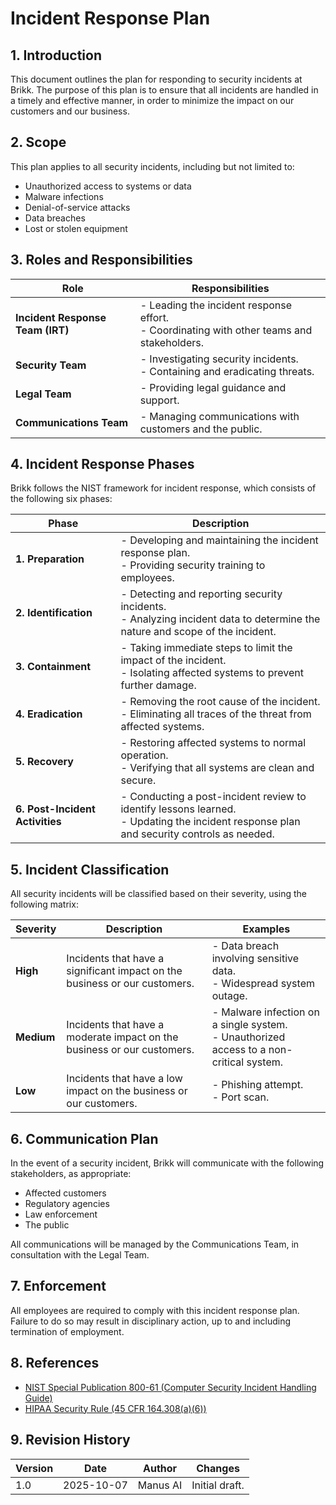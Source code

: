 
# Incident Response Plan

## 1. Introduction

This document outlines the plan for responding to security incidents at Brikk. The purpose of this plan is to ensure that all incidents are handled in a timely and effective manner, in order to minimize the impact on our customers and our business.

## 2. Scope

This plan applies to all security incidents, including but not limited to:

-   Unauthorized access to systems or data
-   Malware infections
-   Denial-of-service attacks
-   Data breaches
-   Lost or stolen equipment

## 3. Roles and Responsibilities

| Role | Responsibilities |
| --- | --- |
| **Incident Response Team (IRT)** | - Leading the incident response effort.<br>- Coordinating with other teams and stakeholders. |
| **Security Team** | - Investigating security incidents.<br>- Containing and eradicating threats. |
| **Legal Team** | - Providing legal guidance and support. |
| **Communications Team** | - Managing communications with customers and the public. |

## 4. Incident Response Phases

Brikk follows the NIST framework for incident response, which consists of the following six phases:

| Phase | Description |
| --- | --- |
| **1. Preparation** | - Developing and maintaining the incident response plan.<br>- Providing security training to employees. |
| **2. Identification** | - Detecting and reporting security incidents.<br>- Analyzing incident data to determine the nature and scope of the incident. |
| **3. Containment** | - Taking immediate steps to limit the impact of the incident.<br>- Isolating affected systems to prevent further damage. |
| **4. Eradication** | - Removing the root cause of the incident.<br>- Eliminating all traces of the threat from affected systems. |
| **5. Recovery** | - Restoring affected systems to normal operation.<br>- Verifying that all systems are clean and secure. |
| **6. Post-Incident Activities** | - Conducting a post-incident review to identify lessons learned.<br>- Updating the incident response plan and security controls as needed. |

## 5. Incident Classification

All security incidents will be classified based on their severity, using the following matrix:

| Severity | Description | Examples |
| --- | --- | --- |
| **High** | Incidents that have a significant impact on the business or our customers. | - Data breach involving sensitive data.<br>- Widespread system outage. |
| **Medium** | Incidents that have a moderate impact on the business or our customers. | - Malware infection on a single system.<br>- Unauthorized access to a non-critical system. |
| **Low** | Incidents that have a low impact on the business or our customers. | - Phishing attempt.<br>- Port scan. |

## 6. Communication Plan

In the event of a security incident, Brikk will communicate with the following stakeholders, as appropriate:

-   Affected customers
-   Regulatory agencies
-   Law enforcement
-   The public

All communications will be managed by the Communications Team, in consultation with the Legal Team.

## 7. Enforcement

All employees are required to comply with this incident response plan. Failure to do so may result in disciplinary action, up to and including termination of employment.

## 8. References

-   [NIST Special Publication 800-61 (Computer Security Incident Handling Guide)](https://csrc.nist.gov/publications/detail/sp/800-61/rev-2/final)
-   [HIPAA Security Rule (45 CFR 164.308(a)(6))](https://www.hhs.gov/hipaa/for-professionals/security/index.html)

## 9. Revision History

| Version | Date | Author | Changes |
| --- | --- | --- | --- |
| 1.0 | 2025-10-07 | Manus AI | Initial draft. |

